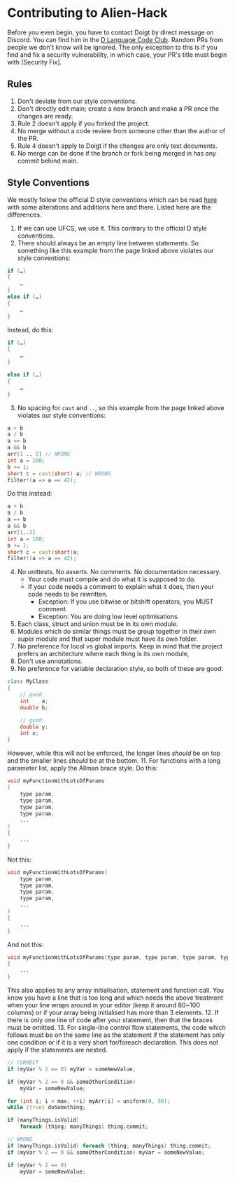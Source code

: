 # Contributing to Alien-Hack
Before you even begin, you have to contact Doigt by direct message on Discord. You can find him in the [D Language Code Club](https://discord.gg/bMZk9Q4). Random PRs from people we don't know will be ignored. The only exception to this is if you find and fix a security vulnerability, in which case, your PR's title must begin with \[Security Fix].

## Rules
1. Don't deviate from our style conventions.
2. Don't directly edit main; create a new branch and make a PR once the changes are ready.
3. Rule 2 doesn't apply if you forked the project.
4. No merge without a code review from someone other than the author of the PR.
5. Rule 4 doesn't apply to Doigt if the changes are only text documents.
6. No merge can be done if the branch or fork being merged in has any commit behind main.

## Style Conventions
We mostly follow the official D style conventions which can be read [here](https://dlang.org/dstyle.html) with some alterations and additions here and there. Listed here are the differences.

1. If we can use UFCS, we use it. This contrary to the official D style conventions.
2. There should always be an empty line between statements. So something like this example from the page linked above violates our style conventions:
```d
if (…)
{
    …
}
else if (…)
{
    …
}
```
Instead, do this:
```d
if (…)
{
    …
}

else if (…)
{
    …
}
```
3. No spacing for `cast` and `..`, so this example from the page linked above violates our style conventions:
```d
a + b
a / b
a == b
a && b
arr[1 .. 2] // WRONG
int a = 100;
b += 1;
short c = cast(short) a; // WRONG
filter!(a => a == 42);
```
Do this instead:
```d
a + b
a / b
a == b
a && b
arr[1..2]
int a = 100;
b += 1;
short c = cast(short)a;
filter!(a => a == 42);
```
4. No unittests. No asserts. No comments. No documentation necessary.
   * Your code must compile and do what it is supposed to do.
   * If your code needs a comment to explain what it does, then your code needs to be rewritten.
     * Exception: If you use bitwise or bitshift operators, you MUST comment.
     * Exception: You are doing low level optimisations.
6. Each class, struct and union must be in its own module.
7. Modules which do similar things must be group together in their own super module and that super module must have its own folder.
8. No preference for local vs global imports. Keep in mind that the project prefers an architecture where each thing is its own module,
9. Don't use annotations.
10. No preference for variable declaration style, so both of these are good:
```d
class MyClass
{
    // good
    int    a;
    double b;

    // good
    double y;
    int x;
}
```
However, while this will not be enforced, the longer lines _should_ be on top and the smaller lines _should_ be at the bottom.
11. For functions with a long parameter list, apply the Allman brace style. Do this:
```d
void myFunctionWithLotsOfParams
(
    type param,
    type param,
    type param,
    type param,
    ...
)
{
    ...
}
```
Not this:
```d
void myFunctionWithLotsOfParams(
    type param,
    type param,
    type param,
    type param,
    ...
)
{
    ...
}
```
And not this:
```d
void myFunctionWithLotsOfParams(type param, type param, type param, type param, ...)
{
    ...
}
```
This also applies to any array initialisation, statement and function call. You know you have a line that is too long and which needs the above treatment when your line wraps around in your editor (keep it around 80~100 columns) or if your array being initialised has more than 3 elements.
12. If there is only one line of code after your statement, then that the braces must be omitted.
13. For single-line control flow statements, the code which follows must be on the same line as the statement if the statement has only one condition or if it is a very short for/foreach declaration. This does not apply if the statements are nested.
```d
// CORRECT
if (myVar % 2 == 0) myVar = someNewValue;

if (myVar % 2 == 0 && someOtherCondition)
    myVar = someNewValue;

for (int i; i < max; ++i) myArr[i] = uniform(0, 50);
while (true) doSomething;

if (manyThings.isValid)
    foreach (thing; manyThings) thing.commit;

// WRONG
if (manyThings.isValid) foreach (thing; manyThings) thing.commit;
if (myVar % 2 == 0 && someOtherCondition) myVar = someNewValue;

if (myVar % 2 == 0)
    myVar = someNewValue;
```
